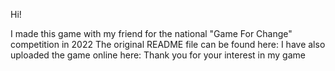 Hi!
<p>I made this game with my friend for the national "Game For Change" competition in 2022
The original README file can be found here:
I have also uploaded the game online here: 
Thank you for your interest in my game</p>

